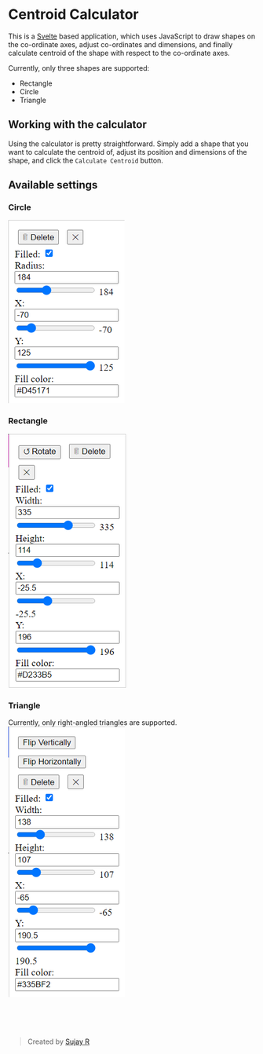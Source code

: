# Centroid Calculator
This is a [Svelte](https://svelte.dev/) based application, which uses JavaScript to draw shapes on the co-ordinate axes, adjust co-ordinates and dimensions, and finally calculate centroid of the shape with respect to the co-ordinate axes.

Currently, only three shapes are supported:
- Rectangle
- Circle
- Triangle


## Working with the calculator
Using the calculator is pretty straightforward. Simply add a shape that you want to calculate the centroid of, adjust its position and dimensions of the shape, and click the `Calculate Centroid` button.


## Available settings
### Circle
![Circle settings](static/circle_settings.png)

### Rectangle
![Rectangle settings](static/rectangle_settings.png)

### Triangle
Currently, only right-angled triangles are supported.
![Triangle settings](static/triangle_settings.png)

<br><br><br>

> Created by [Sujay R](https://github.com/sujay1844)